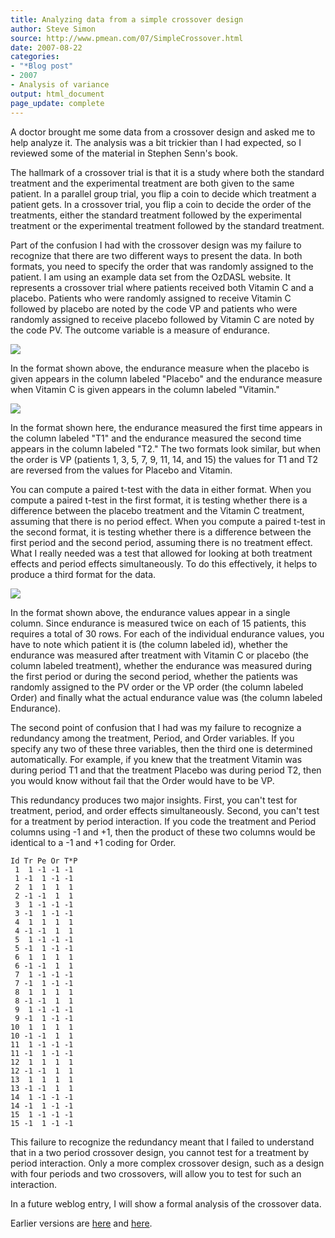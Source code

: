 ```yaml
---
title: Analyzing data from a simple crossover design
author: Steve Simon
source: http://www.pmean.com/07/SimpleCrossover.html
date: 2007-08-22
categories:
- "*Blog post"
- 2007
- Analysis of variance
output: html_document
page_update: complete
---
```


A doctor brought me some data from a crossover design and asked me to help analyze it. The analysis was a bit trickier than I had expected, so I reviewed some of the material in Stephen Senn's book.

The hallmark of a crossover trial is that it is a study where both the standard treatment and the experimental treatment are both given to the same patient. In a parallel group trial, you flip a coin to decide which treatment a patient gets. In a crossover trial, you flip a coin to decide the order of the treatments, either the standard treatment followed by the experimental treatment or the experimental treatment followed by the standard treatment.

Part of the confusion I had with the crossover design was my failure to recognize that there are two different ways to present the data. In both formats, you need to specify the order that was randomly assigned to the patient. I am using an example data set from the OzDASL website. It represents a crossover trial where patients received both Vitamin C and a placebo. Patients who were randomly assigned to receive Vitamin C followed by placebo are noted by the code VP and patients who were randomly assigned to receive placebo followed by Vitamin C are noted by the code PV. The outcome variable is a measure of endurance.

![](http://www.pmean.com/new-images/07/SimpleCrossover01.gif)

In the format shown above, the endurance measure when the placebo is given appears in the column labeled "Placebo" and the endurance measure when Vitamin C is given appears in the column labeled "Vitamin."

![](http://www.pmean.com/new-images/07/SimpleCrossover02.gif)

In the format shown here, the endurance measured the first time appears in the column labeled "T1" and the endurance measured the second time appears in the column labeled "T2." The two formats look similar, but when the order is VP (patients 1, 3, 5, 7, 9, 11, 14, and 15) the values for T1 and T2 are reversed from the values for Placebo and Vitamin.

You can compute a paired t-test with the data in either format. When you compute a paired t-test in the first format, it is testing whether there is a difference between the placebo treatment and the Vitamin C treatment, assuming that there is no period effect. When you compute a paired t-test in the second format, it is testing whether there is a difference between the first period and the second period, assuming there is no treatment effect. What I really needed was a test that allowed for looking at both treatment effects and period effects simultaneously. To do this effectively, it helps to produce a third format for the data.

![](http://www.pmean.com/new-images/07/SimpleCrossover03.gif)

In the format shown above, the endurance values appear in a single column. Since endurance is measured twice on each of 15 patients, this requires a total of 30 rows. For each of the individual endurance values, you have to note which patient it is (the column labeled id), whether the endurance was measured after treatment with Vitamin C or placebo (the column labeled treatment), whether the endurance was measured during the first period or during the second period, whether the patients was randomly assigned to the PV order or the VP order (the column labeled Order) and finally what the actual endurance value was (the column labeled Endurance).

The second point of confusion that I had was my failure to recognize a redundancy among the treatment, Period, and Order variables. If you specify any two of these three variables, then the third one is determined automatically. For example, if you knew that the treatment Vitamin was during period T1 and that the treatment Placebo was during period T2, then you would know without fail that the Order would have to be VP.

This redundancy produces two major insights. First, you can't test for treatment, period, and order effects simultaneously. Second, you can't test for a treatment by period interaction. If you code the treatment and Period columns using -1 and +1, then the product of these two columns would be identical to a -1 and +1 coding for Order.

```
Id Tr Pe Or T*P
 1  1 -1 -1 -1
 1 -1  1 -1 -1
 2  1  1  1  1
 2 -1 -1  1  1
 3  1 -1 -1 -1
 3 -1  1 -1 -1
 4  1  1  1  1
 4 -1 -1  1  1
 5  1 -1 -1 -1
 5 -1  1 -1 -1
 6  1  1  1  1
 6 -1 -1  1  1
 7  1 -1 -1 -1
 7 -1  1 -1 -1
 8  1  1  1  1
 8 -1 -1  1  1   
 9  1 -1 -1 -1
 9 -1  1 -1 -1
10  1  1  1  1
10 -1 -1  1  1
11  1 -1 -1 -1
11 -1  1 -1 -1
12  1  1  1  1
12 -1 -1  1  1
13  1  1  1  1
13 -1 -1  1  1
14  1 -1 -1 -1
14 -1  1 -1 -1
15  1 -1 -1 -1
15 -1  1 -1 -1
```

This failure to recognize the redundancy meant that I failed to understand that in a two period crossover design, you cannot test for a treatment by period interaction. Only a more complex crossover design, such as a design with four periods and two crossovers, will allow you to test for such an interaction.

In a future weblog entry, I will show a formal analysis of the crossover data.

Earlier versions are [here][sim1] and [here][sim2].

[sim1]: http://www.pmean.com/07/SimpleCrossover.html
[sim2]: http://new.pmean.com/SimpleCrossover/
